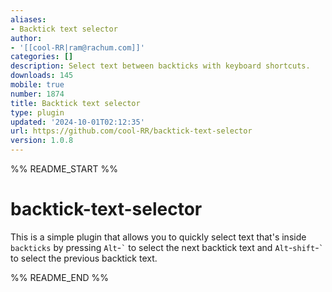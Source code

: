 ```yaml
---
aliases:
- Backtick text selector
author:
- '[[cool-RR|ram@rachum.com]]'
categories: []
description: Select text between backticks with keyboard shortcuts.
downloads: 145
mobile: true
number: 1874
title: Backtick text selector
type: plugin
updated: '2024-10-01T02:12:35'
url: https://github.com/cool-RR/backtick-text-selector
version: 1.0.8
---
```


%% README_START %%

# backtick-text-selector

This is a simple plugin that allows you to quickly select text that's inside `backticks` by pressing `Alt`-`` ` `` to select the next backtick text and `Alt`-`shift`-`` ` `` to select the previous backtick text.


%% README_END %%